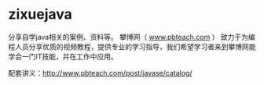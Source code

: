 # zixuejava
分享自学java相关的案例、资料等。
攀博网（ www.pbteach.com ） 致力于为编程人员分享优质的视频教程，提供专业的学习指导，我们希望学习者来到攀博网能学会一门IT技能，并在工作中应用。

配套讲义：http://www.pbteach.com/post/javase/catalog/
